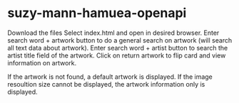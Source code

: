 # suzy-mann-hamuea-openapi
Download the files
Select index.html and open in desired browser.
Enter search word + artwork button to do a general search on artwork (will search all text data about artwork).
Enter search word + artist button to search the artist title field of the artwork.
Click on return artwork to flip card and view information on artwork.

If the artwork is not found, a default artwork is displayed.
If the image resoultion size cannot be displayed, the artwork information only is displayed.